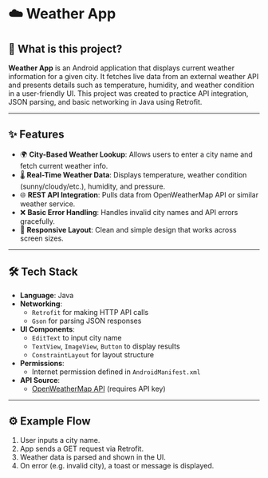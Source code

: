 # ☁️ Weather App

## 📌 What is this project?

**Weather App** is an Android application that displays current weather information for a given city. It fetches live data from an external weather API and presents details such as temperature, humidity, and weather condition in a user-friendly UI. This project was created to practice API integration, JSON parsing, and basic networking in Java using Retrofit.

---

## ✨ Features

- 🌍 **City-Based Weather Lookup**: Allows users to enter a city name and fetch current weather info.
- 🌡️ **Real-Time Weather Data**: Displays temperature, weather condition (sunny/cloudy/etc.), humidity, and pressure.
- 🌐 **REST API Integration**: Pulls data from OpenWeatherMap API or similar weather service.
- ❌ **Basic Error Handling**: Handles invalid city names and API errors gracefully.
- 📱 **Responsive Layout**: Clean and simple design that works across screen sizes.

---

## 🛠 Tech Stack

- **Language**: Java
- **Networking**:
  - `Retrofit` for making HTTP API calls
  - `Gson` for parsing JSON responses
- **UI Components**:
  - `EditText` to input city name
  - `TextView`, `ImageView`, `Button` to display results
  - `ConstraintLayout` for layout structure
- **Permissions**:
  - Internet permission defined in `AndroidManifest.xml`
- **API Source**:
  - [OpenWeatherMap API](https://openweathermap.org/api) (requires API key)

---

## ⚙️ Example Flow

1. User inputs a city name.
2. App sends a GET request via Retrofit.
3. Weather data is parsed and shown in the UI.
4. On error (e.g. invalid city), a toast or message is displayed.
